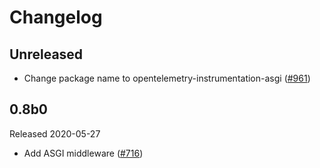 # Changelog

## Unreleased

- Change package name to opentelemetry-instrumentation-asgi
  ([#961](https://github.com/open-telemetry/opentelemetry-python/pull/961))

## 0.8b0

Released 2020-05-27

- Add ASGI middleware ([#716](https://github.com/open-telemetry/opentelemetry-python/pull/716))
